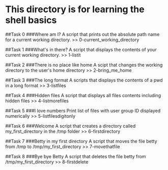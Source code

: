 # This directory is for learning the shell basics

##Task 0
###Where am I?
A script that prints out the absolute path name for a current working directory.  >> 0-current_working_directory

##Task 1
###What's in there?
A script that displays the contents of your current working directory. >> 1-listit

##Task 2
###There is no place like home
A scipt that changes the working directory to the user's home directory >> 2-bring_me_home

##Task 3
###The long format
A scripts that displays the contents of a pwd in a long format >> 3-listfiles

##Task 4
###Hidden files
A script that displays all files contents including hidden files >> 4-listmorefiles


##Task 5
###I love numbers
Print list of files with user group ID displayed numerically >> 5-listfilesdigitonly

##Task 6
###Welcome
A script that creates a directory called my_first_directory in the /tmp folder >> 6-firstdirectory

##Task 7
###Betty in my first directory
A script that moves the file betty from /tmp to /tmp/my_first_directory >> 7-movethatfile

##Task 8
###Bye bye Betty
A script that deletes the file betty from /tmp/my_first_directory >> 8-firstdelete
